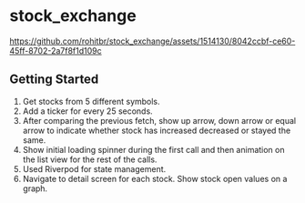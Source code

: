# stock_exchange


https://github.com/rohitbr/stock_exchange/assets/1514130/8042ccbf-ce60-45ff-8702-2a7f8f1d109c



## Getting Started



1. Get stocks from 5 different symbols.
2. Add a ticker for every 25 seconds.
3. After comparing the previous fetch, show up arrow, down arrow or equal arrow to indicate whether stock has increased decreased or stayed the same.
4. Show initial loading spinner during the first call and then animation on the list view for the rest of the calls.
5. Used Riverpod for state management.
6. Navigate to detail screen for each stock. Show stock open values on a graph.
